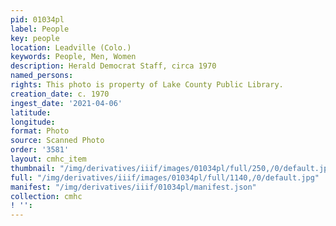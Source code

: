 ```yaml
---
pid: 01034pl
label: People
key: people
location: Leadville (Colo.)
keywords: People, Men, Women
description: Herald Democrat Staff, circa 1970
named_persons: 
rights: This photo is property of Lake County Public Library.
creation_date: c. 1970
ingest_date: '2021-04-06'
latitude: 
longitude: 
format: Photo
source: Scanned Photo
order: '3581'
layout: cmhc_item
thumbnail: "/img/derivatives/iiif/images/01034pl/full/250,/0/default.jpg"
full: "/img/derivatives/iiif/images/01034pl/full/1140,/0/default.jpg"
manifest: "/img/derivatives/iiif/01034pl/manifest.json"
collection: cmhc
! '': 
---
```

